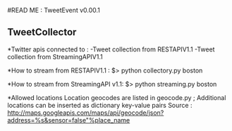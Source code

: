 #READ ME : TweetEvent v0.00.1 

## TweetCollector

*Twitter apis connected to :
-Tweet collection from RESTAPIV1.1
-Tweet collection from StreamingAPIV1.1

*How to stream from RESTAPIV1.1 :
$> python collectory.py boston

*How to stream from StreamingAPI v1.1:
$> python streaming.py boston

*Allowed locations 
Location geocodes are listed in geocode.py ; Additional locations can be inserted as dictionary key-value pairs
Source : http://maps.googleapis.com/maps/api/geocode/json?address=%s&sensor=false"%place_name
